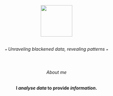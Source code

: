 <div id="header" align="center">
  <img src="https://files.catbox.moe/2wyoou.png" width="100"/>
  <p> <br><sub><b>“</b></sub> <i>Unraveling blackened data, revealing patterns</i> <sub><b>“</b></sub></p>
</div>
<div align="center">
  <h6><i><br><br>About me</i></h6>
  <p><b>I <i>analyse data</i> to provide <i>information</i>.</i></b></p> 
</div>
